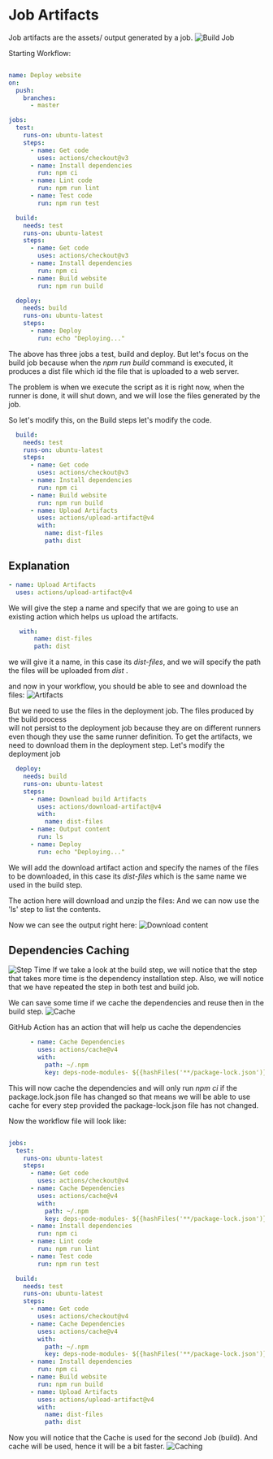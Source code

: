 # Job Artifacts
 
Job artifacts are the assets/ output generated by a job.
![Build Job](image_11.png)

Starting Workflow:
```yaml

name: Deploy website
on:
  push:
    branches:
      - master

jobs:
  test:
    runs-on: ubuntu-latest
    steps:
      - name: Get code
        uses: actions/checkout@v3
      - name: Install dependencies
        run: npm ci
      - name: Lint code
        run: npm run lint
      - name: Test code
        run: npm run test

  build:
    needs: test
    runs-on: ubuntu-latest
    steps:
      - name: Get code
        uses: actions/checkout@v3
      - name: Install dependencies
        run: npm ci
      - name: Build website
        run: npm run build

  deploy:
    needs: build
    runs-on: ubuntu-latest
    steps:
      - name: Deploy
        run: echo "Deploying..."

```

The above has three jobs a test, build and deploy. But let's focus on the build job because when the _npm run build_ command is executed, it produces a 
dist file which id the file that is uploaded to a web server.

The problem is when we execute the script as it is right now, when the runner is done, it will shut down, and we will lose the files generated 
by the job.


So let's modify this, on the Build steps let's modify the code.

```yaml
  build:
    needs: test
    runs-on: ubuntu-latest
    steps:
      - name: Get code
        uses: actions/checkout@v3
      - name: Install dependencies
        run: npm ci
      - name: Build website
        run: npm run build
      - name: Upload Artifacts
        uses: actions/upload-artifact@v4
        with:
          name: dist-files
          path: dist
```

## Explanation 

```yaml
- name: Upload Artifacts
  uses: actions/upload-artifact@v4
```
We will give the step a name and specify that we are going to use an existing action which helps us upload the artifacts.

```yaml
   with:
       name: dist-files
       path: dist
```
we will give it a name, in this case its _dist-files_, and we will specify the path the files will be uploaded from _dist_ .

and now in your workflow, you should be able to see and download the files:
![Artifacts](image_12.png)


But we need to use the files in the deployment job. The files produced by the build process  
will not persist to the deployment job because they are on different runners even though
 they use the same runner definition. To get the artifacts, we need to download them in the deployment step.
Let's modify the deployment job

```yaml
  deploy:
    needs: build
    runs-on: ubuntu-latest
    steps:
      - name: Download build Artifacts
        uses: actions/download-artifact@v4
        with:
          name: dist-files
      - name: Output content
        run: ls    
      - name: Deploy
        run: echo "Deploying..."
```

We will add the download artifact action and specify the names of the files to be downloaded, in this case
its _dist-files_ which is the same name we used in the build step.

The action here will download and unzip the files:
And we can now use the 'ls' step to list the contents.
 
Now we can see the output right here:
![Download content](image_13.png)

## Dependencies Caching 
![Step Time](image_14.png)
If we take a look at the build step, we will notice that the step that takes more time is the dependency
installation step. Also, we will notice that we have repeated the step in both test and build job.

We can save some time if we cache the dependencies and reuse then in the build step.
![Cache](image_15.png)

GitHub Action has an action that will help us cache the dependencies

```yaml
      - name: Cache Dependencies
        uses: actions/cache@v4
        with:
          path: ~/.npm
          key: deps-node-modules- ${{hashFiles('**/package-lock.json')}}
```
This will now cache the dependencies and will only run _npm ci_ if the package.lock.json file has changed so that means
we will be able to use cache for every step provided the package-lock.json file has not changed.


Now the workflow file will look like:
```yaml

jobs:
  test:
    runs-on: ubuntu-latest
    steps:
      - name: Get code
        uses: actions/checkout@v4
      - name: Cache Dependencies
        uses: actions/cache@v4
        with:
          path: ~/.npm
          key: deps-node-modules- ${{hashFiles('**/package-lock.json')}}
      - name: Install dependencies
        run: npm ci
      - name: Lint code
        run: npm run lint
      - name: Test code
        run: npm run test

  build:
    needs: test
    runs-on: ubuntu-latest
    steps:
      - name: Get code
        uses: actions/checkout@v4
      - name: Cache Dependencies
        uses: actions/cache@v4
        with:
          path: ~/.npm
          key: deps-node-modules- ${{hashFiles('**/package-lock.json')}}
      - name: Install dependencies
        run: npm ci
      - name: Build website
        run: npm run build
      - name: Upload Artifacts
        uses: actions/upload-artifact@v4
        with:
          name: dist-files
          path: dist
```

Now you will notice that the Cache is used for the second Job (build). And cache will be used, hence it will be a bit faster.
![Caching](image_16.png)